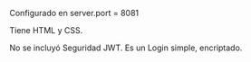 Configurado en server.port = 8081

Tiene HTML y CSS.

No se incluyó Seguridad JWT. Es un Login simple, encriptado. 
